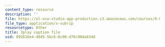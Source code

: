 ```yaml
---
content_type: resource
description: ''
file: https://ol-ocw-studio-app-production.s3.amazonaws.com/courses/9-00sc-introduction-to-psychology-fall-2011/892616e4d0455bc68c00d76c904ab34d_syXplPKQb_o.vtt
file_type: application/x-subrip
resourcetype: Other
title: 3play caption file
uid: 892616e4-d045-5bc6-8c00-d76c904ab34d
---
```


